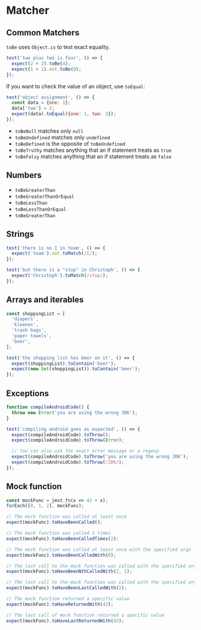 # Matcher

## Common Matchers

`toBe` uses `Object.is` to test exact equality.

```js
test('two plus two is four', () => {
  expect(2 + 2).toBe(4);
  expect(1 + 1).not.toBe(0);
});
```

If you want to check the value of an object, use `toEqual`:

```js
test('object assignment', () => {
  const data = {one: 1};
  data['two'] = 2;
  expect(data).toEqual({one: 1, two: 2});
});
```

- `toBeNull` matches only `null`
- `toBeUndefined` matches only `undefined`
- `toBeDefined` is the opposite of `toBeUndefined`
- `toBeTruthy` matches anything that an if statement treats as `true`
- `toBeFalsy` matches anything that an if statement treats as `false`


## Numbers

- `toBeGreaterThan`
- `toBeGreaterThanOrEqual`
- `toBeLessThan`
- `toBeLessThanOrEqual`
- `toBeGreaterThan`


## Strings

```js
test('there is no I in team', () => {
  expect('team').not.toMatch(/I/);
});

test('but there is a "stop" in Christoph', () => {
  expect('Christoph').toMatch(/stop/);
});
```


## Arrays and iterables

```js
const shoppingList = [
  'diapers',
  'kleenex',
  'trash bags',
  'paper towels',
  'beer',
];

test('the shopping list has beer on it', () => {
  expect(shoppingList).toContain('beer');
  expect(new Set(shoppingList)).toContain('beer');
});
```


## Exceptions

```js
function compileAndroidCode() {
  throw new Error('you are using the wrong JDK');
}

test('compiling android goes as expected', () => {
  expect(compileAndroidCode).toThrow();
  expect(compileAndroidCode).toThrow(Error);

  // You can also use the exact error message or a regexp
  expect(compileAndroidCode).toThrow('you are using the wrong JDK');
  expect(compileAndroidCode).toThrow(/JDK/);
});
```


## Mock function

```js
const mockFunc = jest.fn(x => 42 + x);
forEach([0, 1, 2], mockFunc);

// The mock function was called at least once
expect(mockFunc).toHaveBeenCalled();

// The mock function was called 2 times
expect(mockFunc).toHaveBeenCalledTimes(2);

// The mock function was called at least once with the specified args
expect(mockFunc).toHaveBeenCalledWith(0);

// The last call to the mock function was called with the specified args
expect(mockFunc).toHaveBeenNthCalledWith(2, 1);

// The last call to the mock function was called with the specified args
expect(mockFunc).toHaveBeenLastCalledWith(2);

// The mock function returned a specific value
expect(mockFunc).toHaveReturnedWith(42);

// The last call of mock function returned a specific value
expect(mockFunc).toHaveLastReturnedWith(43);
```
